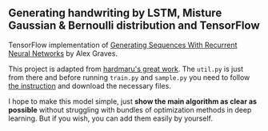 ## Generating handwriting by LSTM, Misture Gaussian & Bernoulli distribution and TensorFlow

TensorFlow implementation of [Generating Sequences With Recurrent Neural Networks](https://arxiv.org/abs/1308.0850) by Alex Graves.

This project is adapted from [hardmaru's great work](https://github.com/hardmaru/write-rnn-tensorflow). The `util.py` is just from there and before running `train.py` and `sample.py` you need to follow [the instruction](https://github.com/hardmaru/write-rnn-tensorflow#training) and download the necessary files.

I hope to make this model simple, just **show the main algorithm as clear as possible** without struggling with bundles of optimization methods in deep learning. But if you wish, you can add them easily by yourself.
